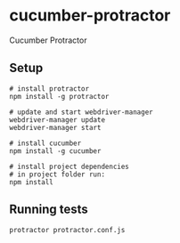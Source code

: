 # cucumber-protractor
Cucumber Protractor

## Setup

```
# install protractor
npm install -g protractor

# update and start webdriver-manager
webdriver-manager update
webdriver-manager start

# install cucumber
npm install -g cucumber

# install project dependencies
# in project folder run:
npm install
```

## Running tests

```
protractor protractor.conf.js
```
